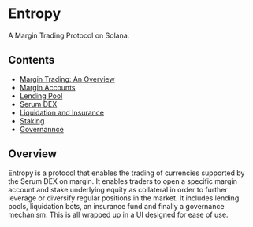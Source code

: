 # Entropy

A Margin Trading Protocol on Solana.

## Contents

- [Margin Trading: An Overview](./spec/introduction.md)
- [Margin Accounts](./spec/margin.md)
- [Lending Pool](./spec/lending.md)
- [Serum DEX](./spec/dex.md)
- [Liquidation and Insurance](./spec/liquidation.md)
- [Staking](./spec/staking/md)
- [Governannce](./spec/governance.md)

## Overview

Entropy is a protocol that enables the trading of currencies supported by the Serum DEX on margin. It enables traders to open a specific margin account and stake underlying equity as collateral in order to further leverage or diversify regular positions in the market. It includes lending pools, liquidation bots, an insurance fund and finally a governance mechanism. This is all wrapped up in a UI designed for ease of use.

